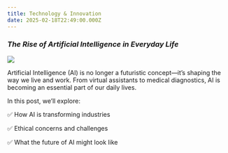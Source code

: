 ```yaml
---
title: Technology & Innovation
date: 2025-02-18T22:49:00.000Z
---
```

### *The Rise of Artificial Intelligence in Everyday Life*

![](/static-blog/images/images.jpg)

Artificial Intelligence (AI) is no longer a futuristic concept—it’s shaping the way we live and work. From virtual assistants to medical diagnostics, AI is becoming an essential part of our daily lives.

In this post, we’ll explore:

✅ How AI is transforming industries

✅ Ethical concerns and challenges

✅ What the future of AI might look like
